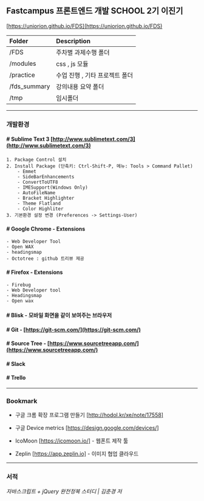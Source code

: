 ## Fastcampus 프론트엔드 개발 SCHOOL 2기 이진기

[https://uniorion.github.io/FDS](https://uniorion.github.io/FDS)

| Folder | Description | 
|:-------|:--------|
| /FDS | 주차별 과제수행 폴더 | 
| /modules| css , js 모듈 | 
| /practice| 수업 진행 , 기타 프로젝트 폴더 | 
| /fds_summary| 강의내용 요약 폴더  | 
|/tmp| 임시폴더 |

---

### 개발환경 
#### # Sublime Text 3 [http://www.sublimetext.com/3](http://www.sublimetext.com/3)
```
1. Package Control 설치
2. Install Package (단축키: Ctrl-Shift-P, 메뉴: Tools > Command Pallet)  
    - Emmet  
    - SideBarEnhancements  
    - ConvertToUTF8  
    - IMESupport(Windows Only)
    - AutoFileName
    - Bracket Highlighter
    - Theme Flatland
    - Color Highliter
3. 기본환경 설정 변경 (Preferences -> Settings-User)
```

#### # Google Chrome - Extensions
    - Web Developer Tool
    - Open WAX
    - headingsmap
    - Octotree : github 트리뷰 제공

#### # Firefox - Extensions
    - Firebug
    - Web Developer tool
    - Headingsmap
    - Open wax

#### # Blisk - 모바일 화면을 같이 보여주는 브라우저

#### # Git - [https://git-scm.com/](https://git-scm.com/)

#### # Source Tree - [https://www.sourcetreeapp.com/](https://www.sourcetreeapp.com/)
    
#### # Slack

#### # Trello

---

### Bookmark

- 구글 크롬 확장 프로그램 만들기 [http://hodol.kr/xe/note/17558]

- 구글 Device metrics [https://design.google.com/devices/]

- IcoMoon [https://icomoon.io/] - 웹폰트 제작 툴

- Zeplin [https://app.zeplin.io] - 이미지 협업 클라우드

---

### 서적
_자바스크립트 + jQuery 완전정복 스터디 | 김춘경 저_